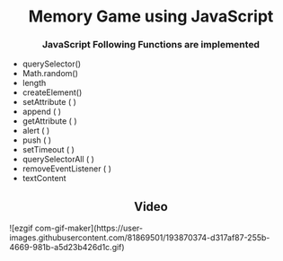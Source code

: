 <h1 align="center">Memory Game using JavaScript</h1>
<h3 align="center">JavaScript Following Functions are implemented</h3>

- querySelector()
- Math.random()
- length
- createElement() 
- setAttribute ( )
- append ( )
- getAttribute ( )
- alert ( )
- push ( )
- setTimeout ( )
- querySelectorAll ( )
- removeEventListener ( )
- textContent

<h2 align="Center">Video</h2>


<p align-"center">![ezgif com-gif-maker](https://user-images.githubusercontent.com/81869501/193870374-d317af87-255b-4669-981b-a5d23b426d1c.gif)</p>
